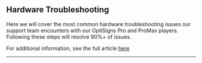 ## Hardware Troubleshooting

Here we will cover the most common hardware troubleshooting issues our support team encounters with our OptiSigns Pro and ProMax players. Following these steps will resolve 90%+ of issues.

For additional information, see the full article [here](https://support.optisigns.com/hc/en-us/articles/40736654972563)

---
